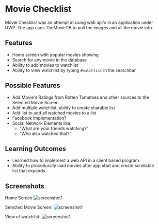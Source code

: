 
# Movie Checklist

Movie Checklist was an attempt at using web api's in an application under UWP. The app uses TheMovieDB to pull the images and all the movie info. 

## Features

- Home screen with popular movies showing
- Search for any movie in the database
- Ability to add movies to watchlist
- Ability to view watchlist by typing `#watchlist` in the searchbar

## Possible Features

- Add Movie's Ratings from Rotten Tomatoes and other sources to the Selected Movie Screen
- Add multiple watchlist, ability to create sharable list
- Add list to add all watched movies to a list
- Facebook Implementation?
- Social Network Elements like:
	- "What are your friends watching?"
	- "Who also watched that?"

## Learning Outcomes

- Learned how to implement a web API in a client based program
- Ability to procedurally load movies after app start and create scrollable list that expands

## Screenshots

Home Screen
![screenshot1](https://i.imgur.com/9YkpQMP.jpg)

Selected Movie Screen:
![screenshot1](https://i.imgur.com/YgGEpH5.jpg)

View of watchlist:
![screenshot1](https://i.imgur.com/skOUlpu.png)
